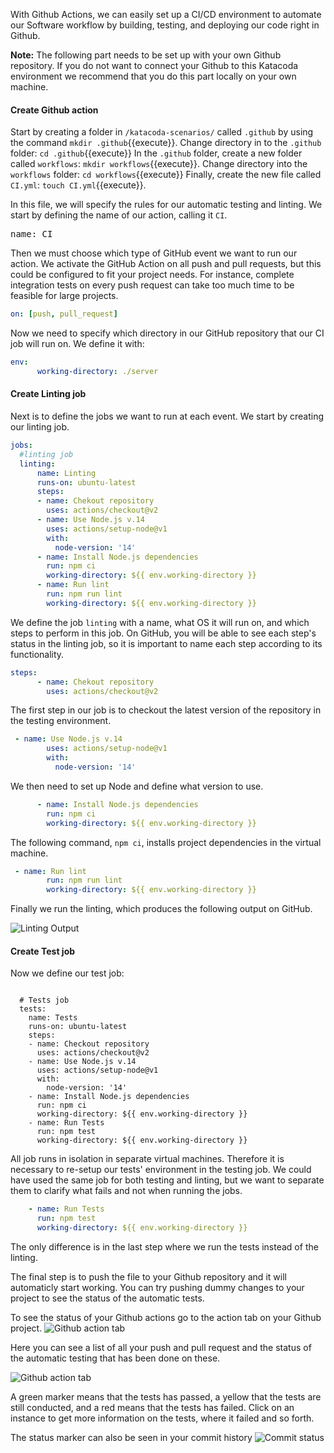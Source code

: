 With Github Actions, we can easily set up a CI/CD environment to automate our Software workflow by building, testing, and deploying our code right in Github. 

**Note:** The following part needs to be set up with your own Github repository. If you do not want to connect your Github to this Katacoda environment we recommend that you do this part locally on your own machine.

#### Create Github action
Start by creating a folder in `/katacoda-scenarios/` called `.github` by using the command `mkdir .github`{{execute}}.
Change directory in to the `.github` folder: `cd .github`{{execute}}
In the `.github` folder, create a new folder called `workflows`: `mkdir workflows`{{execute}}.
Change directory into the `workflows` folder: `cd workflows`{{execute}}
Finally, create the new file called `CI.yml`: `touch CI.yml`{{execute}}.

In this file, we will specify the rules for our automatic testing and linting. We start by defining the name of our action, calling it `CI`.

<pre class="file" data-filename=".github/workflows/CI.yml" data-target="replace">
name: CI
</pre>

Then we must choose which type of GitHub event we want to run our action. We activate the GitHub Action on all push and pull requests, but this could be configured to fit your project needs. For instance, complete integration tests on every push request can take too much time to be feasible for large projects.

```yml
on: [push, pull_request]
```

Now we need to specify which directory in our GitHub repository that our CI job will run on. We define it with:

```yml
env: 
      working-directory: ./server
```

#### Create Linting job
Next is to define the jobs we want to run at each event. We start by creating our linting job.

```yml
jobs: 
  #linting job
  linting:
      name: Linting
      runs-on: ubuntu-latest
      steps: 
      - name: Chekout repository
        uses: actions/checkout@v2
      - name: Use Node.js v.14
        uses: actions/setup-node@v1
        with:
          node-version: '14'
      - name: Install Node.js dependencies
        run: npm ci
        working-directory: ${{ env.working-directory }}
      - name: Run lint
        run: npm run lint
        working-directory: ${{ env.working-directory }}
```

We define the job `linting` with a name, what OS it will run on, and which steps to perform in this job. On GitHub, you will be able to see each step's status in the linting job, so it is important to name each step according to its functionality.

```yml
steps: 
      - name: Chekout repository
        uses: actions/checkout@v2
```
The first step in our job is to checkout the latest version of the repository in the testing environment.

```yml
 - name: Use Node.js v.14
        uses: actions/setup-node@v1
        with:
          node-version: '14'
```

We then need to set up Node and define what version to use.

```yml
      - name: Install Node.js dependencies
        run: npm ci
        working-directory: ${{ env.working-directory }}
```

The following command, `npm ci`, installs project dependencies in the virtual machine.

```yml
 - name: Run lint
        run: npm run lint
        working-directory: ${{ env.working-directory }}
```
Finally we run the linting, which produces the following output on GitHub.

![Linting Output](https://github.com/nwessman/katacoda-scenarios/blob/main/CI/assets/Linting-output.jpg?raw=true)


#### Create Test job
Now we define our test job:

<pre><code class="yml">
  # Tests job
  tests:
    name: Tests
    runs-on: ubuntu-latest
    steps:
    - name: Checkout repository
      uses: actions/checkout@v2
    - name: Use Node.js v.14
      uses: actions/setup-node@v1
      with:
        node-version: '14'
    - name: Install Node.js dependencies
      run: npm ci
      working-directory: ${{ env.working-directory }}
    - name: Run Tests
      run: npm test
      working-directory: ${{ env.working-directory }}
</code></pre>

All job runs in isolation in separate virtual machines. Therefore it is necessary to re-setup our tests' environment in the testing job. We could have used the same job for both testing and linting, but we want to separate them to clarify what fails and not when running the jobs.

```yml
    - name: Run Tests
      run: npm test
      working-directory: ${{ env.working-directory }}
```
The only difference is in the last step where we run the tests instead of the linting.


The final step is to push the file to your Github repository and it will automaticly start working. You can try pushing dummy changes to your project to see the status of the automatic tests.

To see the status of your Github actions go to the action tab on your Github project.
![Github action tab](https://github.com/nwessman/katacoda-scenarios/blob/main/CI/assets/Action-bar.jpg?raw=true)

Here you can see a list of all your push and pull request and the status of the automatic testing that has been done on these.

![Github action tab](https://github.com/nwessman/katacoda-scenarios/blob/main/CI/assets/Actions-workflow.jpg?raw=true)

A green marker means that the tests has passed, a yellow that the tests are still conducted, and a red means that the tests has failed. Click on an instance to get more information on the tests, where it failed and so forth.

The status marker can also be seen in your commit history
![Commit status](https://github.com/nwessman/katacoda-scenarios/blob/main/CI/assets/Commit-checkbox.jpg?raw=true)
